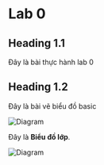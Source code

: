 # Lab 0 

## Heading 1.1

Đây là bài thực hành lab 0 

## Heading 1.2 

Đây là bài vẽ biểu đồ basic

![Diagram](https://www.planttext.com/api/plantuml/png/UhzxlqDnIM9HIMbk3XTNSNPcda9HVd4g5vTJVfA2hfs2OqvcSggLWaTgJaw-8XUNGsfU2b0b0000__y30000)

Đây là **Biểu đồ lớp**.

![Diagram](https://www.planttext.com/api/plantuml/png/UhzxlqDnIM9HIMbk3bToJc9niO9pQN59VcvgaK8rbm8819SKPUQbA-GbvgQY2AJc9cRcG4JAyZDJ50fo4fDJ_OjIKeiqDBbgkQ2cWGNGZCe7YNccGCHS4ajI8I8W5f9voOavoQKvGB6G_9B478YPSBSf6IefwEegAEKcvbKgGIsnWZYXcCiXDIy5v1y00000__y30000)

